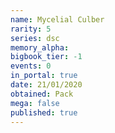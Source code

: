 ```yaml
---
name: Mycelial Culber
rarity: 5
series: dsc
memory_alpha:
bigbook_tier: -1
events: 0
in_portal: true
date: 21/01/2020
obtained: Pack
mega: false
published: true
---
```



